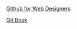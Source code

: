 [Github for Web Designers](http://www.lynda.com/GitHub-tutorials/GitHub-Web-Designers/162276-2.html)

[Git Book](http://git-scm.com/book/en/v2)

